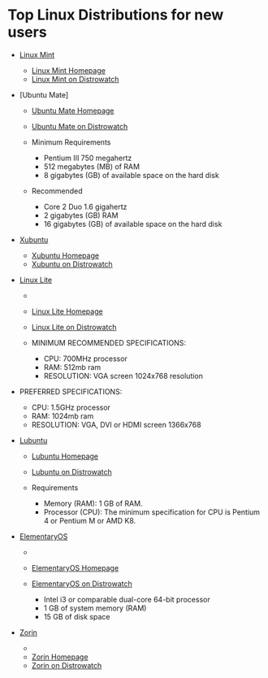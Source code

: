 # Top Linux Distributions for new users

- [Linux Mint](http://xmetal.x10.mx/linuxHQ/distros/ubuntu/linuxMint.php)

  - [Linux Mint Homepage](https://www.linuxmint.com/)
  - [Linux Mint on Distrowatch](http://distrowatch.com/mint%22)

- [Ubuntu Mate]

  - [Ubuntu Mate Homepage](https://ubuntu-mate.org/)
  - [Ubuntu Mate on Distrowatch](http://distrowatch.com/table.php?distribution=ubuntumate)

  - Minimum Requirements

    - Pentium III 750 megahertz
    - 512 megabytes (MB) of RAM
    - 8 gigabytes (GB) of available space on the hard disk

  - Recommended

    - Core 2 Duo 1.6 gigahertz
    - 2 gigabytes (GB) RAM
    - 16 gigabytes (GB) of available space on the hard disk

- [Xubuntu](http://xmetal.x10.mx/linuxHQ/distros/ubuntu/xubuntu.php)

  - [Xubuntu Homepage](http://xubuntu.org/)
  - [Xubuntu on Distrowatch](http://distrowatch.com/table.php?distribution=xubuntu)

- [Linux Lite](http://xmetal.x10.mx/linuxHQ/distros/ubuntu/linuxLite.php)

  - <?php echo $lliteSS1; ?>
  - [Linux Lite Homepage](http://www.linuxliteos.com/)
  - [Linux Lite on Distrowatch](http://distrowatch.com/table.php?distribution=lite)

  - MINIMUM RECOMMENDED SPECIFICATIONS:

    - CPU: 700MHz processor
    - RAM: 512mb ram
    - RESOLUTION: VGA screen 1024x768 resolution

- PREFERRED SPECIFICATIONS:

  - CPU: 1.5GHz processor
  - RAM: 1024mb ram
  - RESOLUTION: VGA, DVI or HDMI screen 1366x768

- [Lubuntu](http://xmetal.x10.mx/linuxHQ/distros/ubuntu/lubuntu.php)

  - [Lubuntu Homepage](http://lubuntu.net/)
  - [Lubuntu on Distrowatch](http://distrowatch.com/table.php?distribution=lubuntu)

  - Requirements

    - Memory (RAM): 1 GB of RAM.
    - Processor (CPU): The minimum specification for CPU is Pentium 4 or Pentium M or AMD K8.

- [ElementaryOS](http://xmetal.x10.mx/linuxHQ/distros/ubuntu/elementaryOS.php)

  - <?php echo $eosSShot1; ?>
  - [ElementaryOS Homepage](http://elementary.io/)
  - [ElementaryOS on Distrowatch](http://distrowatch.com/table.php?distribution=elementary)

    - Intel i3 or comparable dual-core 64-bit processor
    - 1 GB of system memory (RAM)
    - 15 GB of disk space

- [Zorin](http://xmetal.x10.mx/linuxHQ/distros/ubuntu/zorin.php)

  - <?php echo $zorinSShot1; ?>
  - [Zorin Homepage](http://www.zorin-os.com/)
  - [Zorin on Distrowatch](http://distrowatch.com/table.php?distribution=zorin)
